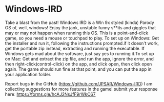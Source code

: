 # Windows-IRD
Take a blast from the past! Windows IRD is a WIn 9x styled (kinda) Parody OS of, well, windows! Enjoy the jank, unstable funny s**its and giggles that may or may not happen when running this OS. This is a point-and-click game, so you need a mouse or touchpad to play. To set up on Windows: Get the installer and run it, following the instructions prompted.if it doesn't work, get the portable zip instead, extracting and running the executable.  If Windows gets mad about the software, just say yes to running it.To set up on Mac: Get and extract the zip file, and run the app, ignore the error, and then right-click(control-click) on the app, and click open, then click open again. The game should run fine at that point, and you can put the app in your application folder.

Report bugs in the GitHub (https://github.com/JPSAR/Windows-IRD) I am collecting suggestions for more features in the game! submit your response here: https://forms.gle/hcAJ2NsJfF9rWkC67
